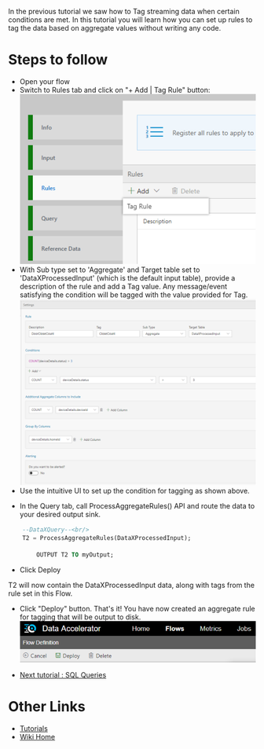 In the previous tutorial we saw how to Tag streaming data when certain conditions are met. In this tutorial you will learn how you can set up rules to tag the data based on aggregate values without writing any code. 

# Steps to follow 
* Open your flow 
* Switch to Rules tab and click on "+ Add | Tag Rule" button: <br/>
 ![New Rule](./tutorials/images/newtagrule.PNG)<br/>
* With Sub type set to 'Aggregate' and Target table set to 'DataXProcessedInput' (which is the default input table), provide a description of the rule and add a Tag value. Any message/event satisfying the condition will be tagged with the value provided for Tag. <br/>
 ![New Rule](./tutorials/images/aggrule.PNG)<br/>
* Use the intuitive UI to set up the condition for tagging as shown above. 
- In the Query tab, call ProcessAggregateRules() API and route the data to your desired output sink.

```sql
	--DataXQuery--<br/>
	T2 = ProcessAggregateRules(DataXProcessedInput);

        OUTPUT T2 TO myOutput;
```

 - Click Deploy

T2 will now contain the DataXProcessedInput data, along with tags from the rule set in this Flow.

* Click "Deploy" button. That's it! You have now created an aggregate rule for tagging that will be output to disk.  <br/>
 ![Deploy](./tutorials/images/Deploy.PNG)

* [Next tutorial : SQL Queries](https://github.com/Microsoft/data-accelerator/wiki/Local-Tutorial-Adding-SQL-to-your-flow-and-outputs-to-Metrics-dashboard)

# Other Links
* [Tutorials](Tutorials)
* [Wiki Home](Home) 